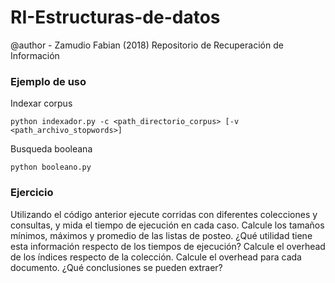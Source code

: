 # RI-Estructuras-de-datos
@author - Zamudio Fabian (2018)
Repositorio de Recuperación de Información

### Ejemplo de uso
Indexar corpus
```
python indexador.py -c <path_directorio_corpus> [-v <path_archivo_stopwords>] 
```
Busqueda booleana
```
python booleano.py 
```

### Ejercicio
Utilizando el código anterior ejecute corridas con diferentes colecciones y consultas, y mida el tiempo de ejecución en cada caso. Calcule los tamaños mínimos, máximos y promedio de las listas de posteo. ¿Qué utilidad tiene esta información respecto de los tiempos de ejecución? 
Calcule el overhead de los índices respecto de la colección. Calcule el overhead para cada documento. ¿Qué conclusiones se pueden extraer?
